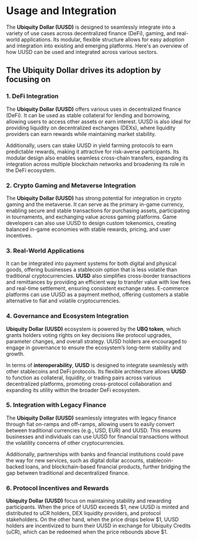 # Usage and Integration

The **Ubiquity Dollar (UUSD)** is designed to seamlessly integrate into a variety of use cases across decentralized finance (DeFi), gaming, and real-world applications. Its modular, flexible structure allows for easy adoption and integration into existing and emerging platforms. Here's an overview of how UUSD can be used and integrated across various sectors.

## **The Ubiquity Dollar drives its adoption by focusing on**

### 1. **DeFi Integration**

The **Ubiquity Dollar (UUSD)** offers various uses in decentralized finance (DeFi). It can be used as stable collateral for lending and borrowing, allowing users to access other assets or earn interest. UUSD is also ideal for providing liquidity on decentralized exchanges (DEXs), where liquidity providers can earn rewards while maintaining market stability.&#x20;

Additionally, users can stake UUSD in yield farming protocols to earn predictable rewards, making it attractive for risk-averse participants. Its modular design also enables seamless cross-chain transfers, expanding its integration across multiple blockchain networks and broadening its role in the DeFi ecosystem.

### 2. **Crypto Gaming and Metaverse Integration**

The **Ubiquity Dollar (UUSD)** has strong potential for integration in crypto gaming and the metaverse. It can serve as the primary in-game currency, enabling secure and stable transactions for purchasing assets, participating in tournaments, and exchanging value across gaming platforms. Game developers can also use UUSD to design custom tokenomics, creating balanced in-game economies with stable rewards, pricing, and user incentives.

### 3. **Real-World Applications**

It can be integrated into payment systems for both digital and physical goods, offering businesses a stablecoin option that is less volatile than traditional cryptocurrencies. **UUSD** also simplifies cross-border transactions and remittances by providing an efficient way to transfer value with low fees and real-time settlement, ensuring consistent exchange rates. E-commerce platforms can use UUSD as a payment method, offering customers a stable alternative to fiat and volatile cryptocurrencies.

### 4. **Governance and Ecosystem Integration**

**Ubiquity Dollar (UUSD)** ecosystem is powered by the **UBQ token**, which grants holders voting rights on key decisions like protocol upgrades, parameter changes, and overall strategy. UUSD holders are encouraged to engage in governance to ensure the ecosystem’s long-term stability and growth.

In terms of **interoperability**, **UUSD** is designed to integrate seamlessly with other stablecoins and DeFi protocols. Its flexible architecture allows **UUSD** to function as collateral, liquidity, or trading pairs across various decentralized platforms, promoting cross-protocol collaboration and expanding its utility within the broader DeFi ecosystem.

### 5. **Integration with Legacy Finance**

The **Ubiquity Dollar (UUSD)** seamlessly integrates with legacy finance through fiat on-ramps and off-ramps, allowing users to easily convert between traditional currencies (e.g., USD, EUR) and UUSD. This ensures businesses and individuals can use UUSD for financial transactions without the volatility concerns of other cryptocurrencies.&#x20;

Additionally, partnerships with banks and financial institutions could pave the way for new services, such as digital dollar accounts, stablecoin-backed loans, and blockchain-based financial products, further bridging the gap between traditional and decentralized finance.

### 6. **Protocol Incentives and Rewards**

**Ubiquity Dollar (UUSD)** focus on maintaining stability and rewarding participants. When the price of UUSD exceeds $1, new UUSD is minted and distributed to uCR holders, DEX liquidity providers, and protocol stakeholders. On the other hand, when the price drops below $1, UUSD holders are incentivized to burn their UUSD in exchange for Ubiquity Credits (uCR), which can be redeemed when the price rebounds above $1.

